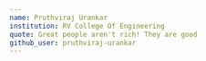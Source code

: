```yaml
---
name: Pruthviraj Urankar
institution: RV College Of Engineering
quote: Great people aren't rich! They are good
github_user: pruthviraj-urankar
---
```


